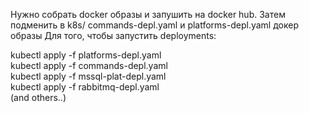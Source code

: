 Нужно собрать docker образы и запушить на docker hub.
Затем подменить в k8s/ commands-depl.yaml и platforms-depl.yaml докер образы
Для того, чтобы запустить deployments:

kubectl apply -f platforms-depl.yaml  
kubectl apply -f commands-depl.yaml  
kubectl apply -f mssql-plat-depl.yaml  
kubectl apply -f rabbitmq-depl.yaml  
(and others..)
